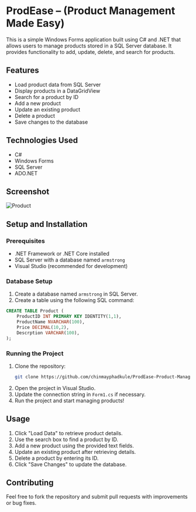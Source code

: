# ProdEase – (Product Management Made Easy)

This is a simple Windows Forms application built using C# and .NET that allows users to manage products stored in a SQL Server database. It provides functionality to add, update, delete, and search for products.

## Features
- Load product data from SQL Server
- Display products in a DataGridView
- Search for a product by ID
- Add a new product
- Update an existing product
- Delete a product
- Save changes to the database

## Technologies Used
- C#
- Windows Forms
- SQL Server
- ADO.NET

## Screenshot
![Product](https://github.com/user-attachments/assets/f9faf62b-99bc-4dbf-8f16-d2ddc98b147f)


## Setup and Installation
### Prerequisites
- .NET Framework or .NET Core installed
- SQL Server with a database named `armstrong`
- Visual Studio (recommended for development)

### Database Setup
1. Create a database named `armstrong` in SQL Server.
2. Create a table using the following SQL command:

```sql
CREATE TABLE Product (
    ProductID INT PRIMARY KEY IDENTITY(1,1),
    ProductName NVARCHAR(100),
    Price DECIMAL(10,2),
    Descrption VARCHAR(100),
);
```

### Running the Project
1. Clone the repository:
   ```sh
   git clone https://github.com/chinmayphadkule/ProdEase-Product-Management-Made-Easy-.git
   ```
2. Open the project in Visual Studio.
3. Update the connection string in `Form1.cs` if necessary.
4. Run the project and start managing products!

## Usage
1. Click "Load Data" to retrieve product details.
2. Use the search box to find a product by ID.
3. Add a new product using the provided text fields.
4. Update an existing product after retrieving details.
5. Delete a product by entering its ID.
6. Click "Save Changes" to update the database.

## Contributing
Feel free to fork the repository and submit pull requests with improvements or bug fixes.

